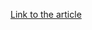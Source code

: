 [Link to the article](https://www.binarydefense.com/resources/blog/how-to-define-your-security-objectives-before-choosing-an-mdr-provider/)
